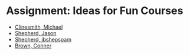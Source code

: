 # Assignment: Ideas for Fun Courses

* [Clinesmith, Michael](clinmic2-idea.txt)
* [Shepherd, Jason](shepherd-idea.txt)
* [Shepherd, jbshepspam](jbshepspam-idea.txt)
* [Brown, Conner](Browcon2-idea.txt)
